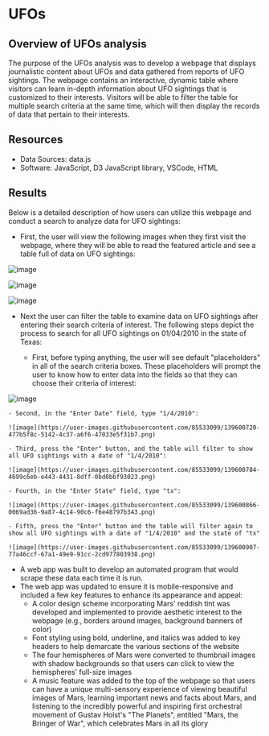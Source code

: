 # UFOs

## Overview of UFOs analysis
The purpose of the UFOs analysis was to develop a webpage that displays journalistic content about UFOs and data gathered from reports of UFO sightings. The webpage contains an interactive, dynamic table where visitors can learn in-depth information about UFO sightings that is customized to their interests. Visitors will be able to filter the table for multiple search criteria at the same time, which will then display the records of data that pertain to their interests.

## Resources
- Data Sources: data.js
- Software: JavaScript, D3 JavaScript library, VSCode, HTML


## Results

Below is a detailed description of how users can utilize this webpage and conduct a search to analyze data for UFO sightings:

  - First, the user will view the following images when they first visit the webpage, where they will be able to read the featured article and see a table full of data on UFO sightings:

  ![image](https://user-images.githubusercontent.com/85533099/139600293-0fc3f67e-46ce-4db6-a109-174d1ca92e67.png)
  
  ![image](https://user-images.githubusercontent.com/85533099/139600313-3d3a55e2-10e8-4778-8343-a4d276c10745.png)
  
  ![image](https://user-images.githubusercontent.com/85533099/139600314-e227e643-a26e-4af6-bb6e-f3d5abccd06e.png)

  - Next the user can filter the table to examine data on UFO sightings after entering their search criteria of interest. The following steps depict the process to search for all UFO sightings on 01/04/2010 in the state of Texas:
 
    - First, before typing anything, the user will see default "placeholders" in all of the search criteria boxes. These placeholders will prompt the user to know how to enter data into the fields so that they can choose their criteria of interest:
    
   ![image](https://user-images.githubusercontent.com/85533099/139600666-44c75a3d-f421-4d8b-a39d-4d8c395ebaa6.png)

    - Second, in the "Enter Date" field, type "1/4/2010":
    
    ![image](https://user-images.githubusercontent.com/85533099/139600720-477b5f8c-5142-4c37-a6f6-47033e5f31b7.png)
    
    - Third, press the "Enter" button, and the table will filter to show all UFO sightings with a date of "1/4/2010":
    
    ![image](https://user-images.githubusercontent.com/85533099/139600784-4699c6eb-e443-4431-8dff-0bd0bbf93023.png)

    - Fourth, in the "Enter State" field, type "tx":
    
    ![image](https://user-images.githubusercontent.com/85533099/139600866-0069ad36-9a87-4c14-90c6-f6e48797b343.png)

    - Fifth, press the "Enter" button and the table will filter again to show all UFO sightings with a date of "1/4/2010" and the state of "tx"
    
    ![image](https://user-images.githubusercontent.com/85533099/139600907-77a46ccf-67a1-49e9-91cc-2cd977803938.png)








  
  




  - A web app was built to develop an automated program that would scrape these data each time it is run.
  - The web app was updated to ensure it is mobile-responsive and included a few key features to enhance its appearance and appeal:
    - A color design scheme incorporating Mars' reddish tint was developed and implemented to provide aesthetic interest to the webpage (e.g., borders around images, background banners of color)
    - Font styling using bold, underline, and italics was added to key headers to help demarcate the various sections of the website
    - The four hemispheres of Mars were converted to thumbnail images with shadow backgrounds so that users can click to view the hemispheres' full-size images
    - A music feature was added to the top of the webpage so that users can have a unique multi-sensory experience of viewing beautiful images of Mars, learning important news and facts about Mars, and listening to the incredibly powerful and inspiring first orchestral movement of Gustav Holst's "The Planets", entitled "Mars, the Bringer of War", which celebrates Mars in all its glory   


